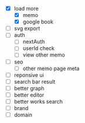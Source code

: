 - [x] load more
  - [x] memo
  - [x] google book
- [ ] svg export
- [ ] auth
  - [ ] nextAuth
  - [ ] userId check
  - [ ] view other memo

- [ ] seo
  - [ ] other memo page meta

- [ ] reponsive ui   
- [ ] search bar result
- [ ] better graph 
- [ ] better editor
- [ ] better works search
- [ ] brand
- [ ] domain